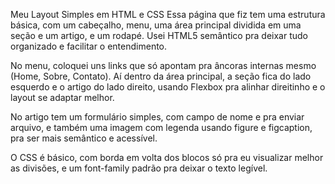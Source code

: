 Meu Layout Simples em HTML e CSS
Essa página que fiz tem uma estrutura básica, com um cabeçalho, menu, uma área principal dividida em uma seção e um artigo, e um rodapé. Usei HTML5 semântico pra deixar tudo organizado e facilitar o entendimento.

No menu, coloquei uns links que só apontam pra âncoras internas mesmo (Home, Sobre, Contato). Aí dentro da área principal, a seção fica do lado esquerdo e o artigo do lado direito, usando Flexbox pra alinhar direitinho e o layout se adaptar melhor.

No artigo tem um formulário simples, com campo de nome e pra enviar arquivo, e também uma imagem com legenda usando figure e figcaption, pra ser mais semântico e acessível.

O CSS é básico, com borda em volta dos blocos só pra eu visualizar melhor as divisões, e um font-family padrão pra deixar o texto legível.

